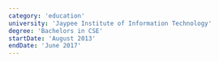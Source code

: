 ```yaml
---
category: 'education'
university: 'Jaypee Institute of Information Technology'
degree: 'Bachelors in CSE'
startDate: 'August 2013'
endDate: 'June 2017'
---
```


